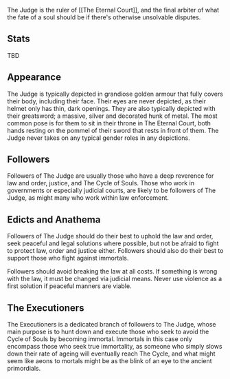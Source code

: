 The Judge is the ruler of [[The Eternal Court]], and the final arbiter of what the fate of a soul should be if there's otherwise unsolvable disputes.

## Stats
TBD

## Appearance
The Judge is typically depicted in grandiose golden armour that fully covers their body, including their face. Their eyes are never depicted, as their helmet only has thin, dark openings. They are also typically depicted with their greatsword; a massive, silver and decorated hunk of metal. The most common pose is for them to sit in their throne in The Eternal Court, both hands resting on the pommel of their sword that rests in front of them. The Judge never takes on any typical gender roles in any depictions.

## Followers
Followers of The Judge are usually those who have a deep reverence for law and order, justice, and The Cycle of Souls. Those who work in governments or especially judicial courts, are likely to be followers of The Judge, as might many who work within law enforcement.

## Edicts and Anathema
Followers of The Judge should do their best to uphold the law and order, seek peaceful and legal solutions where possible, but not be afraid to fight to protect law, order and justice either. Followers should also do their best to support those who fight against immortals.

Followers should avoid breaking the law at all costs. If something is wrong with the law, it must be changed via judicial means. Never use violence as a first solution if peaceful manners are viable. 

## The Executioners
The Executioners is a dedicated branch of followers to The Judge, whose main purpose is to hunt down and execute those who seek to avoid the Cycle of Souls by becoming immortal. Immortals in this case only encompass those who seek true immortality, as someone who simply slows down their rate of ageing will eventually reach The Cycle, and what might seem like aeons to mortals might be as the blink of an eye to the ancient primordials.
